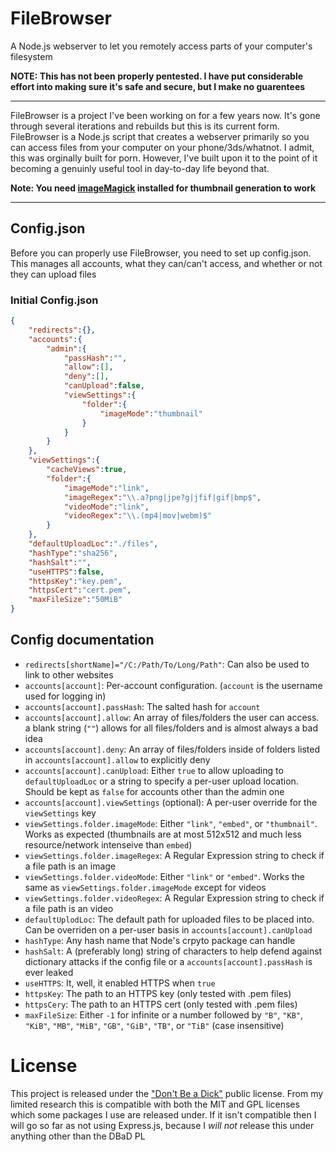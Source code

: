# FileBrowser
A Node.js webserver to let you remotely access parts of your computer's filesystem

**NOTE: This has not been properly pentested. I have put considerable effort into making sure it's safe and secure, but I make no guarentees**

---

FileBrowser is a project I've been working on for a few years now. It's gone through several iterations and rebuilds but this is its current form. FileBrowser is a Node.js script that creates a webserver primarily so you can access files from your computer on your phone/3ds/whatnot. I admit, this was orginally built for porn. However, I've built upon it to the point of it becoming a genuinly useful tool in day-to-day life beyond that.

**Note: You need [imageMagick](https://www.imagemagick.org/) installed for thumbnail generation to work**

---

## Config.json

Before you can properly use FileBrowser, you need to set up config.json. This manages all accounts, what they can/can't access, and whether or not they can upload files

### Initial Config.json

```JSON
{
	"redirects":{},
	"accounts":{
		"admin":{
			"passHash":"",
			"allow":[],
			"deny":[],
			"canUpload":false,
			"viewSettings":{
				"folder":{
					"imageMode":"thumbnail"
				}
			}
		}
	},
	"viewSettings":{
		"cacheViews":true,
		"folder":{
			"imageMode":"link",
			"imageRegex":"\\.a?png|jpe?g|jfif|gif|bmp$",
			"videoMode":"link",
			"videoRegex":"\\.(mp4|mov|webm)$"
		}
	},
	"defaultUploadLoc":"./files",
	"hashType":"sha256",
	"hashSalt":"",
	"useHTTPS":false,
	"httpsKey":"key.pem",
	"httpsCert":"cert.pem",
	"maxFileSize":"50MiB"
}
```

## Config documentation
- `redirects[shortName]="/C:/Path/To/Long/Path"`: Can also be used to link to other websites
- `accounts[account]`: Per-account configuration. (`account` is the username used for logging in)
- `accounts[account].passHash`: The salted hash for `account`
- `accounts[account].allow`: An array of files/folders the user can access. a blank string (`""`) allows for all files/folders and is almost always a bad idea
- `accounts[account].deny`: An array of files/folders inside of folders listed in `accounts[account].allow` to explicitly deny
- `accounts[account].canUpload`: Either `true` to allow uploading to `defaultUploadLoc` or a string to specify a per-user upload location. Should be kept as `false` for accounts other than the admin one
- `accounts[account].viewSettings` (optional): A per-user override for the `viewSettings` key
- `viewSettings.folder.imageMode`: Either `"link"`, `"embed"`, or `"thumbnail"`. Works as expected (thumbnails are at most 512x512 and much less resource/network intenseive than `embed`)
- `viewSettings.folder.imageRegex`: A Regular Expression string to check if a file path is an image
- `viewSettings.folder.videoMode`: Either `"link"` or `"embed"`. Works the same as `viewSettings.folder.imageMode` except for videos
- `viewSettings.folder.videoRegex`: A Regular Expression string to check if a file path is an video
- `defaultUplodLoc`: The default path for uploaded files to be placed into. Can be overriden on a per-user basis in `accounts[account].canUpload`
- `hashType`: Any hash name that Node's crpyto package can handle
- `hashSalt`: A (preferably long) string of characters to help defend against dictionary attacks if the config file or a `accounts[account].passHash` is ever leaked
- `useHTTPS`: It, well, it enabled HTTPS when `true`
- `httpsKey`: The path to an HTTPS key (only tested with .pem files)
- `httpsCery`: The path to an HTTPS cert (only tested with .pem files)
- `maxFileSize`: Either `-1` for infinite or a number followed by `"B"`, `"KB"`, `"KiB"`, `"MB"`, `"MiB"`, `"GB"`, `"GiB"`, `"TB"`, or `"TiB"` (case insensitive)

# License

This project is released under the ["Don't Be a Dick"](https://dbad-license.org) public license. From my limited research this is compatible with both the MIT and GPL licenses which some packages I use are released under. If it isn't compatible then I will go so far as not using Express.js, because I *will not* release this under anything other than the DBaD PL
